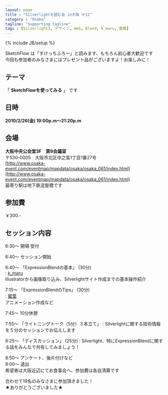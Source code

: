 ```yaml
---
layout: page
title : "Silverlightを囲む会 in大阪 ＃12"
category : "Osaka"
tagline: "Supporting tagline"
tags : [Silverlight3, デザイン, Web, Blend, k_maru, 蜜葉]
---
```

{% include JB/setup %}

SketchFlow は「すけっちふろー」と読みます、もちろん初心者大歓迎です  
今回も参加者のみなさまにはプレゼント品がございますよ！お楽しみに！

## テーマ
「 __SketchFlowを使ってみる__ 」 です

## 日時
__2010/2/26(金) 19:00p.m～21:20p.m__

## 会場
__大阪中央公会堂3F　第9会議室__  
〒530-0005　大阪市北区中之島1丁目1番27号  
[http://www.osaka-event.com/eventmap/mapdata/osaka/osaka_061/index.html](http://www.osaka-event.com/eventmap/mapdata/osaka/osaka_061/index.html)  
最寄り駅は地下鉄淀屋橋です

## 参加費
￥300.-  

## セッション内容
6:30～ 開場 受付  

6:40～ セッション開始

6:40～ 「ExpressionBlendの基本」 (30分)  
: [k_maru](http://kmaru.hatenablog.com/)   
Illustratorから画像取り込み、Silverlightサイト作成までの基本操作紹介

7:15～ 「ExpressionBlendのTips」 (30分)  
: [蜜葉](http://c-mitsuba.com/)  
アニメーション作成など

7:45～ 10分休憩

7:55～ 「ライトニングトーク（5分）３本立て」
: Silverlightに関する技術情報を５分のセッションでお伝えします

8:25～ 「ディスカッション」 (25分)
: Silverlight、特にExpressionBlendに関する話をみんなで共有してみましょう！

8:50～ アンケート、後片付けなど  
9:00～ 退出  
希望者は大阪近辺にてお食事会へ、参加費は各自清算です

合わせて19名のみなさまに参加頂きました！  
★ありがとうございました★
